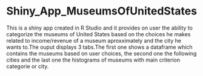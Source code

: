 # Shiny_App_MuseumsOfUnitedStates
This is a shiny app created in R Studio and it provides on user the ability to categorize the museums of United States based on the choices he makes related to income/revenue of a museum aproxximately and the city he wants to.The ouput displays 3 tabs.The first one shows a dataframe which contains the museums based on user choices, the second one the following cities and the last one the histograms of museums with main criterion categorie or city.

